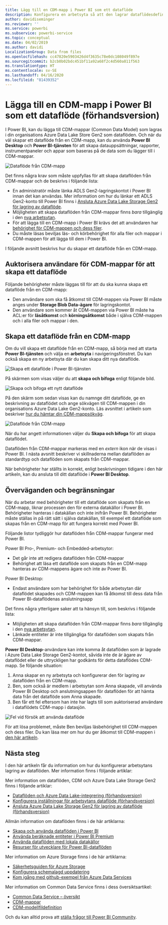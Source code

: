 ```yaml
---
title: Lägg till en CDM-mapp i Power BI som ett dataflöde
description: Konfigurera en arbetsyta så att den lagrar dataflödesdefinitionen och datafilerna i Azure Data Lake Storage Gen2
author: davidiseminger
ms.reviewer: ''
ms.service: powerbi
ms.subservice: powerbi-service
ms.topic: conceptual
ms.date: 04/02/2019
ms.author: davidi
LocalizationGroup: Data from files
ms.openlocfilehash: cc47820e5903426d4f3635c78e0dc108049f897e
ms.sourcegitcommit: b2cb0b02bdc451bf11a92a68f2c4d560a811f563
ms.translationtype: HT
ms.contentlocale: sv-SE
ms.lasthandoff: 04/16/2020
ms.locfileid: "81439352"
---
```

# <a name="add-a-cdm-folder-to-power-bi-as-a-dataflow-preview"></a>Lägga till en CDM-mapp i Power BI som ett dataflöde (förhandsversion)

I Power BI, kan du lägga till CDM-mappar (Common Data Model) som lagras i din organisations Azure Data Lake Store Gen2 som dataflöden. Och när du väl skapar ett dataflöde från en CDM-mapp, kan du använda **Power BI Desktop** och **Power BI-tjänsten** för att skapa datauppsättningar, rapporter, instrumentpaneler och appar som baseras på de data som du lägger till i CDM-mappar.

![Dataflöde från CDM-mapp](media/service-dataflows-add-cdm-folder/dataflow-from-cdm-folder_01.jpg)

Det finns några krav som måste uppfyllas för att skapa dataflöden från CDM-mappar och de beskrivs i följande lista:

* En administratör måste länka ADLS Gen2-lagringskontot i Power BI innan det kan användas. Mer information om hur du länkar ett ADLS Gen2-konto till Power BI finns i [Ansluta Azure Data Lake Storage Gen2 för lagring av dataflöde](service-dataflows-connect-azure-data-lake-storage-gen2.md).
* Möjligheten att skapa dataflöden från CDM-mappar finns *bara* tillgänglig i den [nya arbetsytan](service-create-the-new-workspaces.md). 
* För att lägga till en CDM-mapp i Power BI krävs det att användaren har [behörighet för CDM-mappen och dess filer](https://go.microsoft.com/fwlink/?linkid=2029121).
* Du måste läsas beviljas läs- och körbehörighet för alla filer och mappar i CDM-mappen för att lägga till dem i Power BI.

I följande avsnitt beskrivs hur du skapar ett dataflöde från en CDM-mapp.

## <a name="authorizing-users-for-cdm-folders-to-create-a-dataflow"></a>Auktorisera användare för CDM-mappar för att skapa ett dataflöde

Följande behörigheter måste läggas till för att du ska kunna skapa ett dataflöde från en CDM-mapp:
* Den användare som ska få åtkomst till CDM-mappen via Power BI måste anges under **Storage Blob Data-ägare** för lagringskontot.
* Den användare som kommer åt CDM-mappen via Power BI måste ha ACL:er för **läsåtkomst** och **körningsåtkomst** både i själva CDM-mappen och i alla filer och mappar i den. 

## <a name="create-a-dataflow-from-a-cdm-folder"></a>Skapa ett dataflöde från en CDM-mapp

Om du vill skapa ett dataflöde från en CDM-mapp, så börja med att starta **Power BI-tjänsten** och välja en **arbetsyta** i navigeringsfönstret. Du kan också skapa en ny arbetsyta där du kan skapa ditt nya dataflöde.

![Skapa ett dataflöde i Power BI-tjänsten](media/service-dataflows-add-cdm-folder/dataflow-from-cdm-folder_02.jpg)

På skärmen som visas väljer du att **skapa och bifoga** enligt följande bild.

![Skapa och bifoga ett nytt dataflöde](media/service-dataflows-add-cdm-folder/dataflow-from-cdm-folder_03.jpg)

På den skärm som sedan visas  kan du namnge ditt dataflöde, ge en beskrivning av dataflödet och ange sökvägen till CDM-mappen i din organisations Azure Data Lake Gen2-konto. Läs avsnittet i artikeln som beskriver [hur du hämtar din CDM-mappsökväg](service-dataflows-configure-workspace-storage-settings.md#get-the-uri-of-stored-dataflow-files). 

![Dataflöde från CDM-mapp](media/service-dataflows-add-cdm-folder/dataflow-from-cdm-folder_01.jpg)

När du har angett informationen väljer du **Skapa och bifoga** för att skapa dataflödet.

Dataflöden från CDM-mappar markeras med en *extern* ikon när de visas i Power BI. I nästa avsnitt beskriver vi skillnaderna mellan dataflöden av standardtyp och dataflöden som skapats från CDM-mappar.

När behörigheter har ställts in korrekt, enligt beskrivningen tidigare i den här artikeln, kan du ansluta till ditt dataflöde i **Power BI Desktop**.


## <a name="considerations-and-limitations"></a>Överväganden och begränsningar

När du arbetar med behörigheter till ett dataflöde som skapats från en CDM-mapp, liknar processen den för externa datakällor i Power BI. Behörigheter hanteras i datakällan och inte inifrån Power BI. Behörigheter måste ställas in på rätt sätt i själva datakällan, till exempel ett dataflöde som skapas från en CDM-mapp för att fungera korrekt med Power BI.

Följande listor tydliggör hur dataflöden från CDM-mappar fungerar med Power BI.

Power BI Pro-, Premium- och Embedded-arbetsytor:
* Det går inte att redigera dataflöden från CDM-mappar
* Behörighet att läsa ett dataflöde som skapats från en CDM-mapp hanteras av CDM-mappens ägare och inte av Power BI.

Power BI Desktop:
* Endast användare som har behörighet för både arbetsytan där dataflödet skapades och CDM-mappen kan få åtkomst till dess data från Power BI-dataflödenas anslutningsapp


Det finns några ytterligare saker att ta hänsyn till, som beskrivs i följande lista:

* Möjligheten att skapa dataflöden från CDM-mappar finns *bara* tillgänglig i den [nya arbetsytan](service-create-the-new-workspaces.md).
* Länkade entiteter är inte tillgängliga för dataflöden som skapats från CDM-mappar.


**Power BI Desktop**-användare kan inte komma åt dataflöden som är lagrade i Azure Data Lake Storage Gen2-kontot, såvida inte de är ägare av dataflödet eller de uttryckligen har godkänts för detta dataflödes CDM-mapp. Se följande situation:

1.    Anna skapar en ny arbetsyta och konfigurerar den för lagring av dataflöden från en CDM-mapp.
2.    Ben, som också är medlem i arbetsytan som Anna skapade, vill använda Power BI Desktop och anslutningsappen för dataflöden för att hämta data från det dataflöde som Anna skapade.
3.    Ben får ett fel eftersom han inte har lagts till som auktoriserad användare i dataflödets CDM-mapp i datasjön.

  ![Fel vid försök att använda dataflöde](media/service-dataflows-configure-workspace-storage-settings/dataflow-storage-settings_08.jpg)

För att lösa problemet, måste Ben beviljas läsbehörighet till CDM-mappen och dess filer. Du kan läsa mer om hur du ger åtkomst till CDM-mappen i [den här artikeln](https://go.microsoft.com/fwlink/?linkid=2029121).


## <a name="next-steps"></a>Nästa steg

I den här artikeln får du information om hur du konfigurerar arbetsytans lagring av dataflöden. Mer information finns i följande artiklar:

Mer information om dataflöden, CDM och Azure Data Lake Storage Gen2 finns i följande artiklar:

* [Dataflöden och Azure Data Lake-integrering (förhandsversion)](service-dataflows-azure-data-lake-integration.md)
* [Konfigurera inställningar för arbetsytans dataflöde (förhandsversion)](service-dataflows-configure-workspace-storage-settings.md)
* [Ansluta Azure Data Lake Storage Gen2 för lagring av dataflöde (förhandsversion)](service-dataflows-connect-azure-data-lake-storage-gen2.md)

Allmän information om dataflöden finns i de här artiklarna:

* [Skapa och använda dataflöden i Power BI](service-dataflows-create-use.md)
* [Använda beräknade entiteter i Power BI Premium](service-dataflows-computed-entities-premium.md)
* [Använda dataflöden med lokala datakällor](service-dataflows-on-premises-gateways.md)
* [Resurser för utvecklare för Power BI-dataflöden](service-dataflows-developer-resources.md)

Mer information om Azure Storage finns i de här artiklarna:
* [Säkerhetsguiden för Azure Storage](https://docs.microsoft.com/azure/storage/common/storage-security-guide)
* [Konfigurera schemalagd uppdatering](refresh-scheduled-refresh.md)
* [Kom igång med github-exempel från Azure Data Services](https://aka.ms/cdmadstutorial)

Mer information om Common Data Service finns i dess översiktsartikel:
* [Common Data Service – översikt ](https://docs.microsoft.com/powerapps/common-data-model/overview)
* [CDM-mappar](https://go.microsoft.com/fwlink/?linkid=2045304)
* [CDM-modellfildefinition](https://go.microsoft.com/fwlink/?linkid=2045521)

Och du kan alltid prova att [ställa frågor till Power BI Community](https://community.powerbi.com/).

